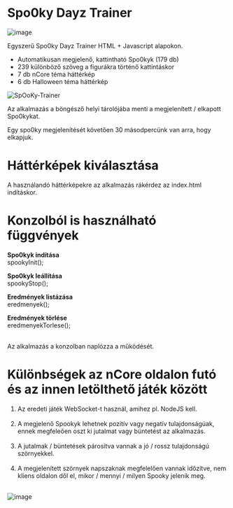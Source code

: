 # Spo0ky Dayz Trainer #

![image](https://user-images.githubusercontent.com/63890454/200156459-b0b64493-7c41-45c4-950a-7e63eabc91d0.png)

Egyszerű Spo0ky Dayz Trainer HTML + Javascript alapokon.

* Automatikusan megjelenő, kattintható Spo0kyk (179 db)
* 239 különböző szöveg a figurákra történő kattintáskor
* 7 db nCore téma háttérkép
* 6 db Halloween téma háttérkép

![SpOoKy-Trainer](https://github.com/Alpha-Buchotep/Spooky-Dayz/assets/63890454/192a5f88-6f90-488b-a9f2-3e0e23c48f4b)

Az alkalmazás a böngésző helyi tárolójába menti a megjelenített / elkapott Spo0kykat.

Egy spo0ky megjelenítését követően 30 másodpercünk van arra, hogy elkapjuk.

# <b>Háttérképek kiválasztása</b>
A használandó háttérképekre az alkalmazás rákérdez az index.html indításkor.

# <b>Konzolból is használható függvények</b>

<b>Spo0kyk indítása</b><br>
spookyInit();<br>

<b>Spo0kyk leállítása</b><br>
spookyStop();<br>

<b>Eredmények listázása</b><br>
eredmenyek();<br>

<b>Eredmények törlése</b><br>
eredmenyekTorlese();<br><br>

Az alkalmazás a konzolban naplózza a működését.

# <b>Különbségek az nCore oldalon futó és az innen letölthető játék között</b><br>

1. Az eredeti játék WebSocket-t használ, amihez pl. NodeJS kell.<br><br>
2. A megjelenő Spookyk lehetnek pozitív vagy negatív tulajdonságúak, ennek megfeleően oszt ki jutalmat vagy büntetést az alkalmazás.<br><br>
3. A jutalmak / büntetések párosítva vannak a jó / rossz tulajdonságú szörnyekkel.<br><br>
4. A megjelenített szörnyek napszaknak megfelelően vannak időzítve, nem kliens oldalon dől el, mikor / mennyi / milyen Spooky jelenik meg.<br><br>

![image](https://i.ibb.co/Xbf896R/Spooky-Trainer-2023.gif)
